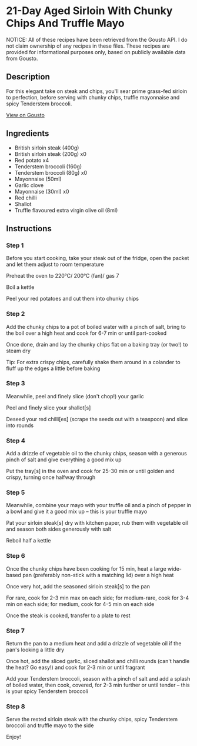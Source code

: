 # 21-Day Aged Sirloin With Chunky Chips And Truffle Mayo

NOTICE: All of these recipes have been retrieved from the Gousto API. I do not claim ownership of any recipes in these files. These recipes are provided for informational purposes only, based on publicly available data from Gousto.

## Description

For this elegant take on steak and chips, you'll sear prime grass-fed sirloin to perfection, before serving with chunky chips, truffle mayonnaise and spicy Tenderstem broccoli.

[View on Gousto](https://www.gousto.co.uk/recipes/cookbook/21-day-aged-sirloin-chunky-chips-truffle-mayo-garlic-chilli-greens)

## Ingredients

- British sirloin steak (400g)
- British sirloin steak (200g) x0
- Red potato x4
- Tenderstem broccoli (160g)
- Tenderstem broccoli (80g) x0
- Mayonnaise (50ml)
- Garlic clove
- Mayonnaise (30ml) x0
- Red chilli
- Shallot
- Truffle flavoured extra virgin olive oil (8ml)

## Instructions


### Step 1

Before you start cooking, take your steak out of the fridge, open the packet and let them adjust to room temperature

Preheat the oven to 220°C/ 200°C (fan)/ gas 7

Boil a kettle

Peel your red potatoes and cut them into chunky chips


### Step 2

Add the chunky chips to a pot of boiled water with a pinch of salt, bring to the boil over a high heat and cook for 6-7 min or until part-cooked

Once done, drain and lay the chunky chips flat on a baking tray (or two!) to steam dry

Tip: For extra crispy chips, carefully shake them around in a colander to fluff up the edges a little before baking


### Step 3

Meanwhile, peel and finely slice (don't chop!) your garlic

Peel and finely slice your shallot[s]

Deseed your red chilli[es] (scrape the seeds out with a teaspoon) and slice into rounds


### Step 4

Add a drizzle of vegetable oil to the chunky chips, season with a generous pinch of salt and give everything a good mix up

Put the tray[s] in the oven and cook for 25-30 min or until golden and crispy, turning once halfway through


### Step 5

Meanwhile, combine your mayo with your truffle oil and a pinch of pepper in a bowl and give it a good mix up – this is your truffle mayo

Pat your sirloin steak[s] dry with kitchen paper, rub them with vegetable oil and season both sides generously with salt

Reboil half a kettle


### Step 6

Once the chunky chips have been cooking for 15 min, heat a large wide-based pan (preferably non-stick with a matching lid) over a high heat

Once very hot, add the seasoned sirloin steak[s] to the pan

For rare, cook for 2-3 min max on each side; for medium-rare, cook for 3-4 min on each side; for medium, cook for 4-5 min on each side

Once the steak is cooked, transfer to a plate to rest


### Step 7

Return the pan to a medium heat and add a drizzle of vegetable oil if the pan's looking a little dry

Once hot, add the sliced garlic, sliced shallot and chilli rounds (can't handle the heat? Go easy!) and cook for 2-3 min or until fragrant

Add your Tenderstem broccoli, season with a pinch of salt and add a splash of boiled water, then cook, covered, for 2-3 min further or until tender – this is your spicy Tenderstem broccoli

### Step 8

Serve the rested sirloin steak with the chunky chips, spicy Tenderstem broccoli and truffle mayo to the side

Enjoy!

